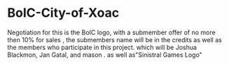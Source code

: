 # BoIC-City-of-Xoac
Negotiation for this is the BoIC logo, with a submember offer of no more then 10% for sales , the submembers name will be in the credits as well as the members who participate in this project. which will be Joshua Blackmon, Jan Gatal, and mason . as well as"Sinistral Games Logo" 

